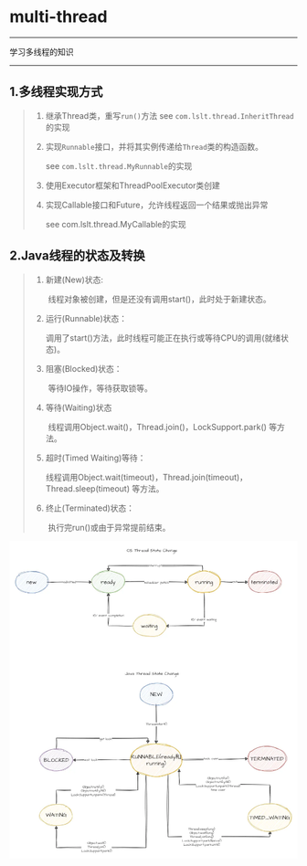 # multi-thread

---
学习多线程的知识

---

## 1.多线程实现方式

> 1. 继承Thread类，重写```run()```方法 
>    see `com.lslt.thread.InheritThread`的实现
>
> 2. 实现`Runnable`接口，并将其实例传递给`Thread`类的构造函数。
>
>    see `com.lslt.thread.MyRunnable`的实现
>
> 3. 使用Executor框架和ThreadPoolExecutor类创建
>
> 4. 实现Callable接口和Future，允许线程返回一个结果或抛出异常
>
>    see com.lslt.thread.MyCallable的实现



## 2.Java线程的状态及转换

> 1. 新建(New)状态:
>
>    ​	线程对象被创建，但是还没有调用start()，此时处于新建状态。
>
> 2. 运行(Runnable)状态：
>
>    ​	调用了start()方法，此时线程可能正在执行或等待CPU的调用(就绪状态)。
>
> 3. 阻塞(Blocked)状态：
>
>    ​	等待IO操作，等待获取锁等。
>
> 4. 等待(Waiting)状态
>
>    ​	线程调用Object.wait()，Thread.join()，LockSupport.park() 等方法。
>
> 5. 超时(Timed Waiting)等待：
>
>    ​	线程调用Object.wait(timeout)，Thread.join(timeout)，Thread.sleep(timeout) 等方法。
>
> 6. 终止(Terminated)状态：
>
>    ​	执行完run()或由于异常提前结束。

![操作系统线程状态流转](README.assets/操作系统线程状态流转.webp)